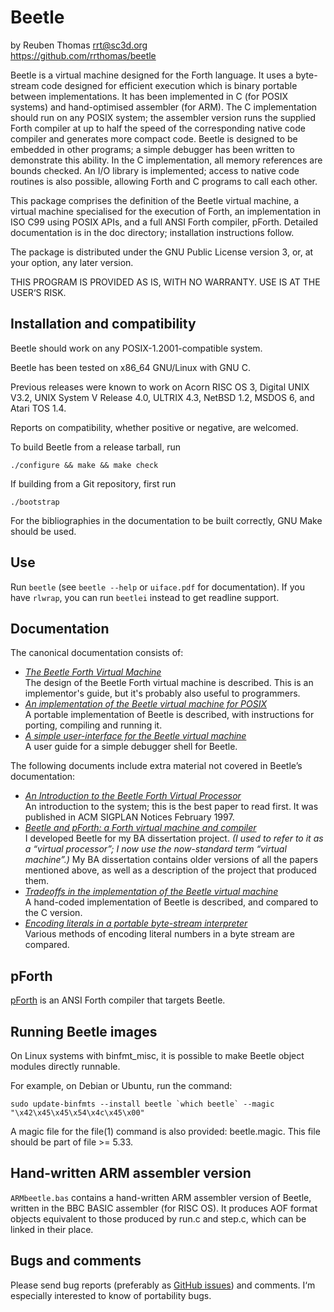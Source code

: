 # Beetle

by Reuben Thomas <rrt@sc3d.org>  
https://github.com/rrthomas/beetle  

Beetle is a virtual machine designed for the Forth language. It uses a
byte-stream code designed for efficient execution which is binary portable
between implementations. It has been implemented in C (for POSIX systems)
and hand-optimised assembler (for ARM). The C implementation should run on
any POSIX system; the assembler version runs the supplied Forth compiler at
up to half the speed of the corresponding native code compiler and generates
more compact code. Beetle is designed to be embedded in other programs; a
simple debugger has been written to demonstrate this ability. In the C
implementation, all memory references are bounds checked. An I/O library is
implemented; access to native code routines is also possible, allowing Forth
and C programs to call each other.

This package comprises the definition of the Beetle virtual machine, a
virtual machine specialised for the execution of Forth, an
implementation in ISO C99 using POSIX APIs, and a full ANSI Forth
compiler, pForth. Detailed documentation is in the doc directory;
installation instructions follow.

The package is distributed under the GNU Public License version 3, or,
at your option, any later version.

THIS PROGRAM IS PROVIDED AS IS, WITH NO WARRANTY. USE IS AT THE USER‘S
RISK.


## Installation and compatibility

Beetle should work on any POSIX-1.2001-compatible system.

Beetle has been tested on x86_64 GNU/Linux with GNU C.

Previous releases were known to work on Acorn RISC OS 3, Digital UNIX
V3.2, UNIX System V Release 4.0, ULTRIX 4.3, NetBSD 1.2, MSDOS 6, and
Atari TOS 1.4.

Reports on compatibility, whether positive or negative, are welcomed.

To build Beetle from a release tarball, run

`./configure && make && make check`

If building from a Git repository, first run

`./bootstrap`

For the bibliographies in the documentation to be built correctly, GNU Make
should be used.


## Use

Run `beetle` (see `beetle --help` or `uiface.pdf` for documentation). If you have `rlwrap`, you can run `beetlei` instead to get readline support.


## Documentation

The canonical documentation consists of:

* _[The Beetle Forth Virtual Machine](doc/beetle.pdf)_  
The design of the Beetle Forth virtual machine is described. This is an implementor's guide, but it's probably also useful to programmers.
* _[An implementation of the Beetle virtual machine for POSIX](doc/cbeetle.pdf)_  
A portable implementation of Beetle is described, with instructions for porting, compiling and running it.
* _[A simple user-interface for the Beetle virtual machine](doc/uiface.pdf)_  
A user guide for a simple debugger shell for Beetle.

The following documents include extra material not covered in Beetle’s documentation:

* _[An Introduction to the Beetle Forth Virtual Processor](doc/papers/intro.pdf)_  
An introduction to the system; this is the best paper to read first. It was published in ACM SIGPLAN Notices February 1997.
* _[Beetle and pForth: a Forth virtual machine and compiler](https://rrt.sc3d.org/Software/Beetle/dissertation/report/badiss.pdf)_  
I developed Beetle for my BA dissertation project. _(I used to refer to it as a “virtual processor”; I now use the now-standard term “virtual machine”.)_ My BA dissertation contains older versions of all the papers mentioned above, as well as a description of the project that produced them.
* _[Tradeoffs in the implementation of the Beetle virtual machine](doc/papers/tradeoffs.pdf)_  
A hand-coded implementation of Beetle is described, and compared to the C version.
* _[Encoding literals in a portable byte-stream interpreter](doc/papers/litencode.pdf)_  
Various methods of encoding literal numbers in a byte stream are compared.


## pForth

[pForth](https://github.com/rrthomas/pforth) is an ANSI Forth compiler that
targets Beetle.


## Running Beetle images

On Linux systems with binfmt_misc, it is possible to make Beetle object
modules directly runnable.

For example, on Debian or Ubuntu, run the command:

```
sudo update-binfmts --install beetle `which beetle` --magic "\x42\x45\x45\x54\x4c\x45\x00"
```

A magic file for the file(1) command is also provided: beetle.magic.
This file should be part of file >= 5.33.


## Hand-written ARM assembler version

`ARMbeetle.bas` contains a hand-written ARM assembler version of Beetle,
written in the BBC BASIC assembler (for RISC OS). It produces AOF
format objects equivalent to those produced by run.c and step.c, which
can be linked in their place.


## Bugs and comments

Please send bug reports (preferably as [GitHub issues](https://github.com/rrthomas/beetle/issues)) and
comments. I‘m especially interested to know of portability bugs.
